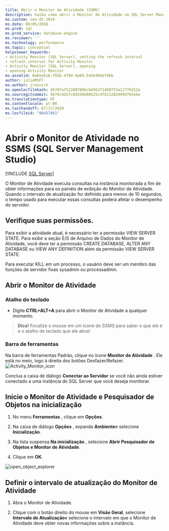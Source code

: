 ```yaml
---
title: Abrir o Monitor de Atividade (SSMS)
description: Saiba como abrir o Monitor de Atividade no SQL Server Management Studio. O Monitor de Atividade consulta a instância monitorada a fim de obter informações a serem exibidas.
ms.custom: seo-dt-2019
ms.date: 08/05/2016
ms.prod: sql
ms.prod_service: database-engine
ms.reviewer: ''
ms.technology: performance
ms.topic: conceptual
helpviewer_keywords:
- Activity Monitor [SQL Server], setting the refresh interval
- refresh interval for Activity Monitor
- Activity Monitor [SQL Server], opening
- opening Activity Monitor
ms.assetid: 0a6eeb16-f02b-479d-9a60-543e40ebf46b
author: julieMSFT
ms.author: jrasnick
ms.openlocfilehash: d570faf51200708bcbd56371d68f53a12776d12e
ms.sourcegitcommit: 9470c4d1fc8d2d9d08525c4f811282999d765e6e
ms.translationtype: HT
ms.contentlocale: pt-BR
ms.lasthandoff: 07/17/2020
ms.locfileid: "86457461"
---
```

# <a name="open-activity-monitor-in-sql-server-management-studio-ssms"></a>Abrir o Monitor de Atividade no SSMS (SQL Server Management Studio)
 [!INCLUDE [SQL Server](../../includes/applies-to-version/sqlserver.md)]
   
 O Monitor de Atividade executa consultas na instância monitorada a fim de obter informações para os painéis de exibição do Monitor de Atividade. Quando o intervalo de atualização for definido para menos de 10 segundos, o tempo usado para executar essas consultas poderá afetar o desempenho do servidor.  
  
  
##  <a name="check-your-permissions"></a><a name="Permissions"></a> Verifique suas permissões.  
 Para exibir a atividade atual, é necessário ter a permissão VIEW SERVER STATE. Para exibir a seção E/S de Arquivo de Dados do Monitor de Atividade, você deve ter a permissão CREATE DATABASE, ALTER ANY DATABASE ou VIEW ANY DEFINITION além da permissão VIEW SERVER STATE.  
  
 Para executar KILL em um processo, o usuário deve ser um membro das funções de servidor fixas sysadmin ou processadmin.  
  
  
## <a name="open-activity-monitor"></a>Abrir o Monitor de Atividade  

### <a name="keyboard-shortcut"></a>Atalho do teclado  
 - Digite **CTRL+ALT+A** para abrir o Monitor de Atividade a qualquer momento.

 >**Dica!** Focalize o mouse em um ícone do SSMS para saber o que ele é e o atalho de teclado que ele ativa!

### <a name="toolbar"></a>Barra de ferramentas

Na barra de ferramentas Padrão, clique no ícone **Monitor de Atividade** . Ele está no meio, logo à direita dos botões Desfazer/Refazer.
![Activity_Monitor_icon](../../relational-databases/performance-monitor/media/activity-monitor-icon.png)  
  
Conclua a caixa de diálogo **Conectar ao Servidor** se você não ainda estiver conectado a uma instância do SQL Server que você deseja monitorar.
  
## <a name="launch-activity-monitor-and-object-explorer-on-startup"></a>Inicie o Monitor de Atividade e Pesquisador de Objetos na inicialização
  
1.  No menu **Ferramentas** , clique em **Opções**.  
  
2.  Na caixa de diálogo **Opções** , expanda **Ambiente**e selecione **Inicialização**.  
  
3.  Na lista suspensa **Na inicialização** , selecione **Abrir Pesquisador de Objetos e Monitor de Atividade**.  

4.  Clique em **OK**.

![open_object_explorer](../../relational-databases/performance-monitor/media/open-object-explorer.png)
  
  
## <a name="set-the-activity-monitor-refresh-interval"></a>Definir o intervalo de atualização do Monitor de Atividade  
  
1.   Abra o Monitor de Atividade.  
  
2.   Clique com o botão direito do mouse em **Visão Geral**, selecione **Intervalo de Atualização**e selecione o intervalo em que o Monitor de Atividade deve obter novas informações sobre a instância.  
  
  
